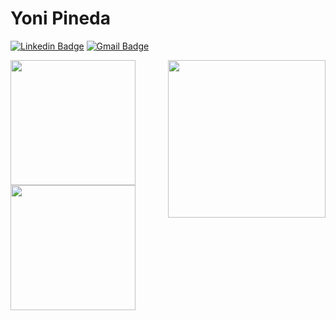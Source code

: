 # Yoni Pineda
 [![Linkedin Badge](https://img.shields.io/badge/-YoniPineda-blue?style=flat-square&logo=Linkedin&logoColor=white&link=https://www.linkedin.com/in/yoni-pineda-8a43841a3/)](https://www.linkedin.com/in/yoni-pineda-8a43841a3/) [![Gmail Badge](https://img.shields.io/badge/-yonipineda1010@icloud.com-c14438?style=flat-square&logo=Gmail&logoColor=white&link=mailto:yonipineda1010@icloud.com)](mailto:yonipineda1010@icloud.com)

<img align='right' src='https://66.media.tumblr.com/f2ce3f4c4c0c61558f083e07824ef395/tumblr_n9ffty70Pb1s9ab4to1_400.gif' width='252"'>
<img align='left' src='https://pixlanim8r.files.wordpress.com/2014/03/ken_idle_final_g.gif' width='200"'>
<img align='center' src='https://pixlanim8r.wordpress.com/wp-content/uploads/2014/03/reader_fidget_all.gif' width='200"'>



